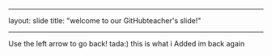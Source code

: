 ___
layout: slide
title: "welcome to our GitHubteacher's slide!"
___

Use the left arrow to go back! tada:)
this is what i Added
im back again

